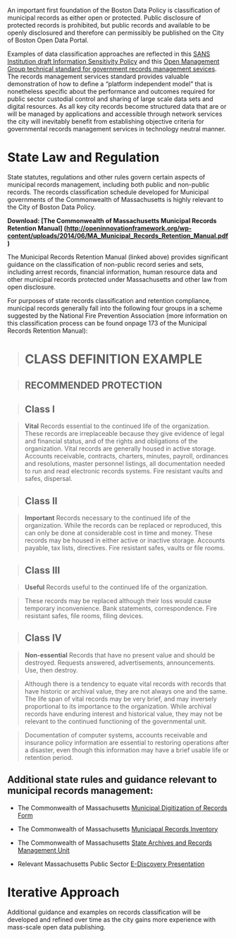 An important first foundation of the Boston Data Policy is classification of municipal records as either open or protected. Public disclosure of protected records is prohibited, but public records and available to be openly disclosured and therefore can permissibly be published on the City of Boston Open Data Portal.

Examples of data classification approaches are reflected in this [SANS Institution draft Information Sensitivity Policy](http://openinnovationframework.org/wp-content/uploads/2013/10/SANS-Information_Sensitivity_Policy.doc) and this [Open Management Group technical standard for government records management sevices](http://openinnovationframework.org/wp-content/uploads/2013/10/OMG-Standard-formal-11-11-04.pdf). The records management services standard provides valuable demonstration of how to define a “platform independent model” that is nonetheless specific about the performance and outcomes required for public sector custodial control and sharing of large scale data sets and digital resources. As all key city records become structured data that are or will be managed by applications and accessible through network services the city will inevitably benefit from establishing objective criteria for governmental records management services in technology neutral manner.

# State Law and Regulation

State statutes, regulations and other rules govern certain aspects of municipal records management, including both public and non-public records. The records classification schedule developed for Municipal governments of the Commonwealth of Massachusetts is highly relevant to the City of Boston Data Policy.

**Download: [The Commonwealth of Massachusetts Municipal Records Retention Manual] (http://openinnovationframework.org/wp-content/uploads/2014/06/MA_Municipal_Records_Retention_Manual.pdf)**

The Municipal Records Retention Manual (linked above) provides significant guidance on the classification of non-public record series and sets, including arrest records, financial information, human resource data and other municipal records protected under Massachusetts and other law from open disclosure.

For purposes of state records classification and retention compliance,  municipal records generally fall into the following four groups in a scheme suggested by the National Fire Prevention Association (more information on this classification process can be found onpage 173 of the Municipal Records Retention Manual):

> # CLASS DEFINITION EXAMPLE

> ## RECOMMENDED PROTECTION

> ## Class I

> **Vital** Records essential to the continued life of the organization. These records are irreplaceable because they give evidence of legal and financial status, and of the rights and obligations of the organization. Vital records are generally housed in active storage. Accounts receivable, contracts, charters, minutes, payroll, ordinances and resolutions, master personnel listings, all documentation needed to run and read electronic records systems. Fire resistant vaults and safes, dispersal.

> ## Class II

> **Important** Records necessary to the continued life of the organization. While the records can be replaced or reproduced, this can only be done at considerable cost in time and money. These records may be housed in either active or inactive storage. Accounts payable, tax lists, directives. Fire resistant safes, vaults or file rooms.

> ## Class III

> **Useful** Records useful to the continued life of the organization.

> These records may be replaced although their loss would cause temporary inconvenience. Bank statements, correspondence. Fire resistant safes, file rooms, filing devices.

> ## Class IV

> **Non-essential** Records that have no present value and should be destroyed. Requests answered, advertisements, announcements. Use, then destroy.

> Although there is a tendency to equate vital records with records that have historic or archival value, they are not always one and the same. The life span of vital records may be very brief, and may inversely proportional to its importance to the organization. While archival records have enduring interest and historical value, they may not be relevant to the continued functioning of the governmental unit.

> Documentation of computer systems, accounts receivable and insurance policy information are essential to restoring operations after a disaster, even though this information may have a brief usable life or retention period. 


## Additional state rules and guidance relevant to municipal records management:

* The Commonwealth of Massachusetts [Municipal Digitization of Records Form](http://openinnovationframework.org/wp-content/uploads/2014/06/rmu1e-DigitizationForm.pdf)

* The Commonwealth of Massachusetts [Municiapal Records Inventory](http://openinnovationframework.org/wp-content/uploads/2014/06/rmuiw-Inventory.pdf)

* The Commonwealth of Massachusetts [State Archives and Records Management Unit](http://openinnovationframework.org/wp-content/uploads/2014/06/Archives_-Records-Management-Unit.pdf)

* Relevant Massachusetts Public Sector [E-Discovery Presentation](http://openinnovationframework.org/wp-content/uploads/2014/06/E-Discovery-Presentation.pdf)

# Iterative Approach

Additional guidance and examples on records classification will be developed and refined over time as the city gains more experience with mass-scale open data publishing.
